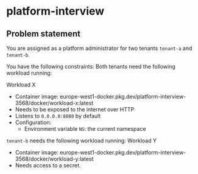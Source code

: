# platform-interview

## Problem statement
You are assigned as a platform administrator for two tenants `tenant-a` and `tenant-b`.

You have the following constraints:
Both tenants need the following workload running:

Workload X
* Container image: europe-west1-docker.pkg.dev/platform-interview-3568/docker/workload-x:latest
* Needs to be exposed to the internet over HTTP
* Listens to `0.0.0.0:8080` by default
* Configuration:
  * Environment variable `NS`: the current namespace

`tenant-b` needs the following workload running:
Workload Y
* Container image: europe-west1-docker.pkg.dev/platform-interview-3568/docker/workload-y:latest
* Needs access to a secret.
